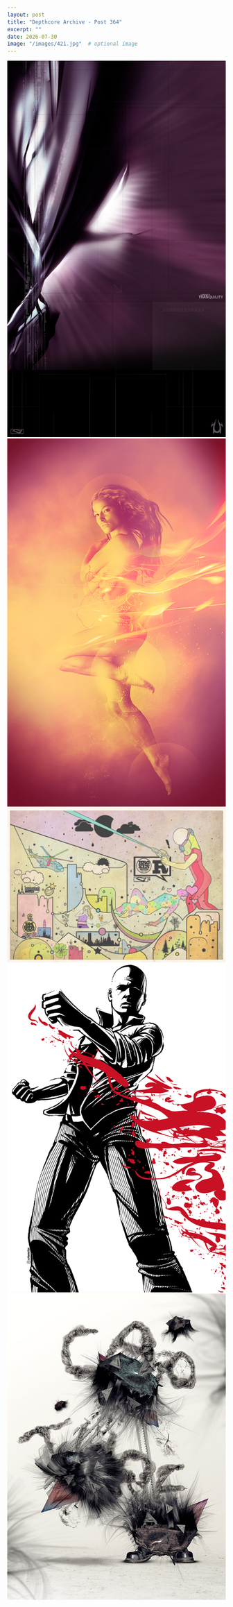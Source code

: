 ```yaml
---
layout: post
title: "Depthcore Archive - Post 364"
excerpt: ""
date: 2026-07-30
image: "/images/421.jpg"  # optional image
---
```


<img src="/images/421.jpg">
<img src="/images/4210.jpg" alt="4210.jpg"/>
<img src="/images/4211.jpg" alt="4211.jpg"/>
<img src="/images/4213.jpg" alt="4213.jpg"/>
<img src="/images/4215.jpg" alt="4215.jpg"/>
